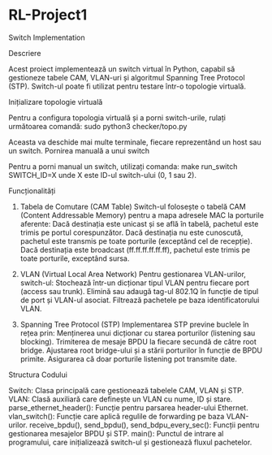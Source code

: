 # RL-Project1
 Switch Implementation

Descriere

Acest proiect implementează un switch virtual în Python, capabil să gestioneze
tabele CAM, VLAN-uri și algoritmul Spanning Tree Protocol (STP). Switch-ul
poate fi utilizat pentru testare într-o topologie virtuală.


Inițializare topologie virtuală

Pentru a configura topologia virtuală și a porni switch-urile, rulați următoarea comandă:
sudo python3 checker/topo.py

Aceasta va deschide mai multe terminale, fiecare reprezentând un host sau un switch.
Pornirea manuală a unui switch

Pentru a porni manual un switch, utilizați comanda:
make run_switch SWITCH_ID=X
unde X este ID-ul switch-ului (0, 1 sau 2).


Funcționalități

1. Tabela de Comutare (CAM Table)
Switch-ul folosește o tabelă CAM (Content Addressable Memory) pentru a mapa adresele MAC la porturile aferente:
Dacă destinația este unicast și se află în tabelă, pachetul este trimis pe portul corespunzător.
Dacă destinația nu este cunoscută, pachetul este transmis pe toate porturile (exceptând cel de recepție).
Dacă destinația este broadcast (ff.ff.ff.ff.ff.ff), pachetul este trimis pe toate porturile, exceptând sursa.

2. VLAN (Virtual Local Area Network)
Pentru gestionarea VLAN-urilor, switch-ul:
Stochează într-un dicționar tipul VLAN pentru fiecare port (access sau trunk).
Elimină sau adaugă tag-ul 802.1Q în funcție de tipul de port și VLAN-ul asociat.
Filtrează pachetele pe baza identificatorului VLAN.

3. Spanning Tree Protocol (STP)
Implementarea STP previne buclele în rețea prin:
Menținerea unui dicționar cu starea porturilor (listening sau blocking).
Trimiterea de mesaje BPDU la fiecare secundă de către root bridge.
Ajustarea root bridge-ului și a stării porturilor în funcție de BPDU primite.
Asigurarea că doar porturile listening pot transmite date.


Structura Codului

Switch: Clasa principală care gestionează tabelele CAM, VLAN și STP.
VLAN: Clasă auxiliară care definește un VLAN cu nume, ID și stare.
parse_ethernet_header(): Funcție pentru parsarea header-ului Ethernet.
vlan_switch(): Funcție care aplică regulile de forwarding pe baza VLAN-urilor.
receive_bpdu(), send_bpdu(), send_bdpu_every_sec(): Funcții pentru gestionarea mesajelor BPDU și STP.
main(): Punctul de intrare al programului, care inițializează switch-ul și gestionează fluxul pachetelor.

